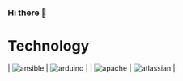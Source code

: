 ### Hi there 👋

# Technology

| ![ansible](https://joshdanielwalker.github.io/Tech-SVG-Icons/ansible.svg) | ![arduino](https://joshdanielwalker.github.io/Tech-SVG-Icons/apache.svg) |
| ![apache](https://joshdanielwalker.github.io/Tech-SVG-Icons/arduino.svg) | ![atlassian](https://joshdanielwalker.github.io/Tech-SVG-Icons/atlassian.svg) |




